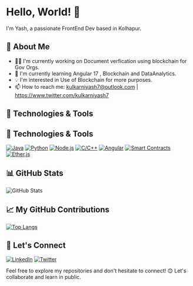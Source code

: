 # Hello, World! 👋

I'm Yash, a passionate FrontEnd Dev based in Kolhapur.

## 🚀 About Me

- 👨‍💻 I'm currently working on Document verfication using blockchain for Gov Orgs.
- 🌱 I'm currently learning Angular 17 , Blockchain and DataAnalytics.
- 💡 I'm interested in Use of Blockchain for more purposes.
- 📫 How to reach me: kulkarniyash7@outlook.com | https://www.twitter.com/kulkarniyash7

## 🔧 Technologies & Tools

## 🔧 Technologies & Tools

[![Java](https://img.shields.io/badge/Java-007396?style=for-the-badge&logo=java&logoColor=white)](https://www.java.com/)
[![Python](https://img.shields.io/badge/Python-3776AB?style=for-the-badge&logo=python&logoColor=white)](https://www.python.org/)
[![Node.js](https://img.shields.io/badge/Node.js-43853D?style=for-the-badge&logo=node.js&logoColor=white)](https://nodejs.org/)
[![C/C++](https://img.shields.io/badge/C%2FC%2B%2B-00599C?style=for-the-badge&logo=c%2B%2B&logoColor=white)](https://www.cplusplus.com/)
[![Angular](https://img.shields.io/badge/Angular-DD0031?style=for-the-badge&logo=angular&logoColor=white)](https://angular.io/)
[![Smart Contracts](https://img.shields.io/badge/Smart_Contracts-3C3C3D?style=for-the-badge)](https://en.wikipedia.org/wiki/Smart_contract)
[![Ether.js](https://img.shields.io/badge/Ether.js-6655E5?style=for-the-badge&logo=ethereum&logoColor=white)](https://docs.ethers.io/v5/)


## 📊 GitHub Stats

![ GitHub Stats](https://github-readme-stats.vercel.app/api?username=kulkarniyash7&show_icons=true&hide_title=true&count_private=true&hide=prs)

## 📈 My GitHub Contributions

[![Top Langs](https://github-readme-stats.vercel.app/api/top-langs/?username=kulkarniyash7&layout=compact)](https://github.com/your-username)

## 🤝 Let's Connect

[![LinkedIn](https://img.shields.io/badge/LinkedIn-Connect-blue)](www.linkedin.com/in/kulkarniyash7)
[![Twitter](https://img.shields.io/badge/Twitter-Follow-blue)](https://twitter.com/kulkarniyash7)

Feel free to explore my repositories and don't hesitate to connect! 😊
Let's collaborate and learn in public.
